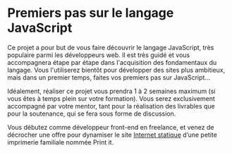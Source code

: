 # Premiers pas sur le langage JavaScript

Ce projet a pour but de vous faire découvrir le langage JavaScript, très populaire parmi les développeurs web. Il est très guidé et vous accompagnera étape par étape dans l'acquisition des fondamentaux du langage. Vous l'utiliserez bientôt pour développer des sites plus ambitieux, mais dans un premier temps, faites vos premiers pas sur JavaScript...

Idéalement, réaliser ce projet vous prendra 1 à 2 semaines maximum (si vous êtes à temps plein sur votre formation). Vous serez exclusivement accompagné par votre mentor, tant pour la réalisation des livrables que pour la soutenance, qui se fera sous forme de discussion.


Vous débutez comme développeur front-end en freelance, et venez de décrocher une offre pour dynamiser le site [Internet statique](https://github.com/OpenClassrooms-Student-Center/Print-it-JS) d’une petite imprimerie familiale nommée Print it.